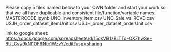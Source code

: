 Please copy 5 files named below to your OWN folder and start your work so that we all have duplicable and consistent file/function/variable names:
MASTERCODE.ipynb
UNO_inventory_item.csv
UNO_Sale_vs_RCVD.csv
USJH_order_dataset_itemUnit.csv
USJH_order_dataset_orderUnit.csv

link to google sheet: https://docs.google.com/spreadsheets/d/15dkVB1zBLTTo-OXZhwSe-8ULCvy9kNl1OF6Ntc1WzvY/edit?usp=sharing
